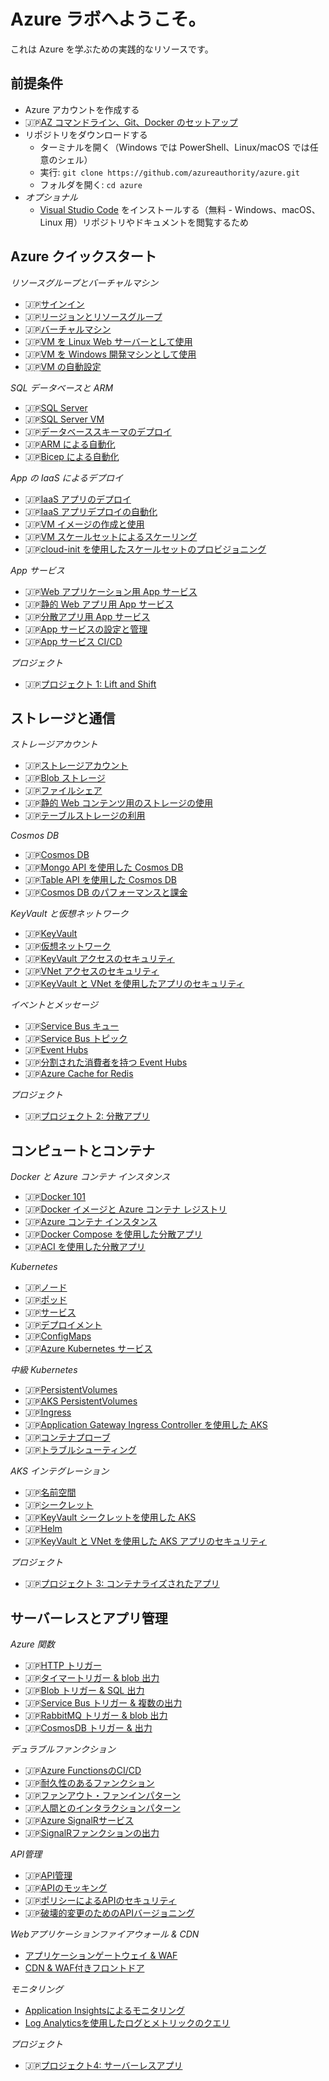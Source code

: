 # Azure ラボへようこそ。

これは Azure を学ぶための実践的なリソースです。

## 前提条件

 - Azure アカウントを作成する
 - 🇯🇵[AZ コマンドライン、Git、Docker のセットアップ](./setup/README.md)
 - リポジトリをダウンロードする
    - ターミナルを開く（Windows では PowerShell、Linux/macOS では任意のシェル）
    - 実行: `git clone https://github.com/azureauthority/azure.git`
     - フォルダを開く: `cd azure`
- _オプショナル_
    - [Visual Studio Code](https://code.visualstudio.com) をインストールする（無料 - Windows、macOS、Linux 用）リポジトリやドキュメントを閲覧するため

## Azure クイックスタート

_リソースグループとバーチャルマシン_

- 🇯🇵[サインイン](/labs/signin/README_jp.md)
- 🇯🇵[リージョンとリソースグループ](/labs/resourcegroups/README_jp.md)
- 🇯🇵[バーチャルマシン](/labs/vm/README_jp.md)
- 🇯🇵[VM を Linux Web サーバーとして使用](/labs/vm-web/README_jp.md)
- 🇯🇵[VM を Windows 開発マシンとして使用](/labs/vm-win/README_jp.md)
- 🇯🇵[VM の自動設定](/labs/vm-config/README_jp.md)

_SQL データベースと ARM_

- 🇯🇵[SQL Server](/labs/sql/README_jp.md)
- 🇯🇵[SQL Server VM](/labs/sql-vm/README_jp.md)
- 🇯🇵[データベーススキーマのデプロイ](/labs/sql-schema/README_jp.md)
- 🇯🇵[ARM による自動化](/labs/arm/README_jp.md)
- 🇯🇵[Bicep による自動化](/labs/arm-bicep/README_jp.md)

_App の IaaS によるデプロイ_

- 🇯🇵[IaaS アプリのデプロイ](/labs/iaas-apps/README_jp.md)
- 🇯🇵[IaaS アプリデプロイの自動化](/labs/iaas-bicep/README_jp.md)
- 🇯🇵[VM イメージの作成と使用](/labs/vm-image/README_jp.md)
- 🇯🇵[VM スケールセットによるスケーリング](/labs/vmss-win/README_jp.md)
- 🇯🇵[cloud-init を使用したスケールセットのプロビジョニング](/labs/vmss-linux/README_jp.md)

_App サービス_

- 🇯🇵[Web アプリケーション用 App サービス](/labs/appservice/README_jp.md)
- 🇯🇵[静的 Web アプリ用 App サービス](/labs/appservice-static/README_jp.md)
- 🇯🇵[分散アプリ用 App サービス](/labs/appservice-api/README_jp.md)
- 🇯🇵[App サービスの設定と管理](/labs/appservice-config/README_jp.md)
- 🇯🇵[App サービス CI/CD](/labs/appservice-cicd/README_jp.md)

_プロジェクト_

- 🇯🇵[プロジェクト 1: Lift and Shift](/projects/lift-and-shift/README_jp.md)

## ストレージと通信

_ストレージアカウント_

- 🇯🇵[ストレージアカウント](/labs/storage/README_jp.md)
- 🇯🇵[Blob ストレージ](/labs/storage-blob/README_jp.md)
- 🇯🇵[ファイルシェア](/labs/storage-files/README_jp.md)
- 🇯🇵[静的 Web コンテンツ用のストレージの使用](/labs/storage-static/README_jp.md)
- 🇯🇵[テーブルストレージの利用](/labs/storage-table/README_jp.md)

_Cosmos DB_

- 🇯🇵[Cosmos DB](/labs/cosmos/README_jp.md)
- 🇯🇵[Mongo API を使用した Cosmos DB](/labs/cosmos-mongo/README_jp.md)
- 🇯🇵[Table API を使用した Cosmos DB](/labs/cosmos-table/README_jp.md)
- 🇯🇵[Cosmos DB のパフォーマンスと課金](/labs/cosmos-perf/README_jp.md)



_KeyVault と仮想ネットワーク_

- 🇯🇵[KeyVault](/labs/keyvault/README_jp.md)
- 🇯🇵[仮想ネットワーク](/labs/vnet/README_jp.md)
- 🇯🇵[KeyVault アクセスのセキュリティ](/labs/keyvault-access/README_jp.md)
- 🇯🇵[VNet アクセスのセキュリティ](/labs/vnet-access/README_jp.md)
- 🇯🇵[KeyVault と VNet を使用したアプリのセキュリティ](/labs/vnet-apps/README_jp.md)

_イベントとメッセージ_

- 🇯🇵[Service Bus キュー](/labs/servicebus/README_jp.md)
- 🇯🇵[Service Bus トピック](/labs/servicebus-pubsub/README_jp.md)
- 🇯🇵[Event Hubs](/labs/eventhubs/README_jp.md)
- 🇯🇵[分割された消費者を持つ Event Hubs](/labs/eventhubs-consumers/README_jp.md)
- 🇯🇵[Azure Cache for Redis](/labs/redis/README_jp.md)

_プロジェクト_

- 🇯🇵[プロジェクト 2: 分散アプリ](/projects/distributed/README_jp.md)

## コンピュートとコンテナ

_Docker と Azure コンテナ インスタンス_

- 🇯🇵[Docker 101](/labs/docker/README_jp.md)
- 🇯🇵[Docker イメージと Azure コンテナ レジストリ](/labs/acr/README_jp.md)
- 🇯🇵[Azure コンテナ インスタンス](/labs/aci/README_jp.md)
- 🇯🇵[Docker Compose を使用した分散アプリ](/labs/docker-compose/README_jp.md)
- 🇯🇵[ACI を使用した分散アプリ](/labs/aci-compose/README_jp.md)

_Kubernetes_

- 🇯🇵[ノード](/labs/kubernetes/nodes/README_jp.md)
- 🇯🇵[ポッド](/labs/kubernetes/pods/README_jp.md)
- 🇯🇵[サービス](/labs/kubernetes/services/README_jp.md)
- 🇯🇵[デプロイメント](/labs/kubernetes/deployments/README_jp.md)
- 🇯🇵[ConfigMaps](/labs/kubernetes/configmaps/README_jp.md)
- 🇯🇵[Azure Kubernetes サービス](/labs/aks/README_jp.md)

_中級 Kubernetes_

- 🇯🇵[PersistentVolumes](/labs/kubernetes/persistentvolumes/README_jp.md)
- 🇯🇵[AKS PersistentVolumes](/labs/aks-persistentvolumes/README_jp.md)
- 🇯🇵[Ingress](/labs/kubernetes/ingress/README_jp.md)
- 🇯🇵[Application Gateway Ingress Controller を使用した AKS](/labs/aks-ingress/README_jp.md)
- 🇯🇵[コンテナプローブ](/labs/kubernetes/containerprobes/README_jp.md)
- 🇯🇵[トラブルシューティング](/labs/kubernetes/troubleshooting/README_jp.md)

_AKS インテグレーション_

- 🇯🇵[名前空間](/labs/kubernetes/namespaces/README_jp.md)
- 🇯🇵[シークレット](/labs/kubernetes/secrets/README_jp.md)
- 🇯🇵[KeyVault シークレットを使用した AKS](/labs/aks-keyvault/README_jp.md)
- 🇯🇵[Helm](/labs/kubernetes/helm/README_jp.md)
- 🇯🇵[KeyVault と VNet を使用した AKS アプリのセキュリティ](/labs/aks-apps/README_jp.md)

_プロジェクト_

- 🇯🇵[プロジェクト 3: コンテナライズされたアプリ](/projects/containerized/README_jp.md)

## サーバーレスとアプリ管理

_Azure 関数_

- 🇯🇵[HTTP トリガー](/labs/functions/http/README_jp.md)
- 🇯🇵[タイマートリガー & blob 出力](/labs/functions/timer/README_jp.md)
- 🇯🇵[Blob トリガー & SQL 出力](/labs/functions/blob/README_jp.md)
- 🇯🇵[Service Bus トリガー & 複数の出力](/labs/functions/servicebus/README_jp.md)
- 🇯🇵[RabbitMQ トリガー & blob 出力](/labs/functions/rabbitmq/README_jp.md)
- 🇯🇵[CosmosDB トリガー & 出力](/labs/functions/cosmos/README_jp.md)

_デュラブルファンクション_

- 🇯🇵[Azure FunctionsのCI/CD](/labs/functions/cicd/README_jp.md)
- 🇯🇵[耐久性のあるファンクション](/labs/functions-durable/chained/README_jp.md)
- 🇯🇵[ファンアウト・ファンインパターン](/labs/functions-durable/fan-out/README_jp.md)
- 🇯🇵[人間とのインタラクションパターン](/labs/functions-durable/human/README_jp.md)
- 🇯🇵[Azure SignalRサービス](/labs/signalr/README_jp.md)
- 🇯🇵[SignalRファンクションの出力](/labs/functions/signalr/README_jp.md)

_API管理_

- 🇯🇵[API管理](/labs/apim/README_jp.md)
- 🇯🇵[APIのモッキング](/labs/apim-mock/README_jp.md)
- 🇯🇵[ポリシーによるAPIのセキュリティ](/labs/apim-policies/README_jp.md)
- 🇯🇵[破壊的変更のためのAPIバージョニング](/labs/apim-versioning/README_jp.md)

_Webアプリケーションファイアウォール & CDN_

- [アプリケーションゲートウェイ & WAF](/labs/appgw/README.md)
- [CDN & WAF付きフロントドア](/labs/frontdoor/README.md)

_モニタリング_

- [Application Insightsによるモニタリング](/labs/applicationinsights/README.md)
- [Log Analyticsを使用したログとメトリックのクエリ](/labs/loganalytics/README.md)

_プロジェクト_

- 🇯🇵[プロジェクト4: サーバーレスアプリ](/projects/serverless/README_jp.md)
